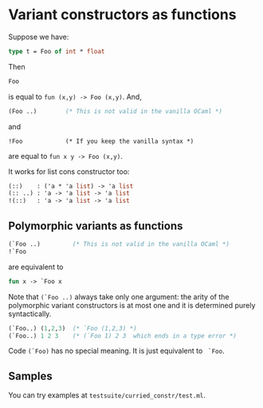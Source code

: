 Variant constructors as functions
==================================

Suppose we have:

```ocaml
type t = Foo of int * float
```

Then

```ocaml
Foo
```

is equal to `fun (x,y) -> Foo (x,y)`. And,

```ocaml
(Foo ..)        (* This is not valid in the vanilla OCaml *)
```

and
```
!Foo            (* If you keep the vanilla syntax *)
```

are equal to `fun x y -> Foo (x,y)`.

It works for list cons constructor too:

```ocaml
(::)    : ('a * 'a list) -> 'a list
(:: ..) : 'a -> 'a list -> 'a list
!(::)   : 'a -> 'a list -> 'a list
```

Polymorphic variants as functions
---------------------------------------------

```ocaml
(`Foo ..)         (* This is not valid in the vanilla OCaml *)
!`Foo
```

are equivalent to 

```ocaml
fun x -> `Foo x
```

Note that ``(`Foo ..)`` always take only one argument:
the arity of the polymorphic variant constructors is at most one
and  it is determined purely syntactically. 


```ocaml
(`Foo..) (1,2,3)  (* `Foo (1,2,3) *)
(`Foo..) 1 2 3    (* (`Foo 1) 2 3  which ends in a type error *)
```

Code ``(`Foo)`` has no special meaning. It is just equivalent to `` `Foo``.

Samples
---------------------------------------------

You can try examples at `testsuite/curried_constr/test.ml`.

